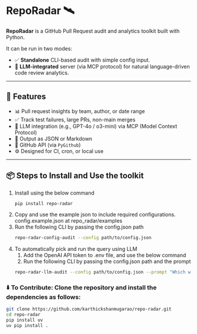# RepoRadar 🛰️

**RepoRadar** is a GitHub Pull Request audit and analytics toolkit built with Python.

It can be run in two modes:
- ✅ **Standalone** CLI-based audit with simple config input.
- 🤖 **LLM-integrated** server (via MCP protocol) for natural language-driven code review analytics.

---

## 🔧 Features

- 📊 Pull request insights by team, author, or date range
- ✅ Track test failures, large PRs, non-main merges
- 🧠 LLM integration (e.g., GPT-4o / o3-mini) via MCP (Model Context Protocol)
- 📁 Output as JSON or Markdown
- 🔌 GitHub API (via `PyGithub`)
- ⚙️ Designed for CI, cron, or local use

---

## 📦 Steps to Install and Use the toolkit
1. Install using the below command
    ```bash
    pip install repo-radar
    ```
2. Copy and use the example json to include required configurations.
config.example.json at repo_radar/examples
3. Run the following CLI by passing the config.json path
    ```bash
    repo-radar-config-audit --config path/to/config.json
    ```
4. To automatically pick and run the query using LLM
   1. Add the OpenAI API token to .env file, and use the below command
   2. Run the following CLI by passing the config.json path and the prompt
    ```bash
    repo-radar-llm-audit --config path/to/config.json --prompt "Which were stale PRs last week"
    ```

### ⬇️ To Contribute: Clone the repository and install the dependencies as follows:

```bash
git clone https://github.com/karthickshanmugarao/repo-radar.git
cd repo-radar
pip install uv
uv pip install .
